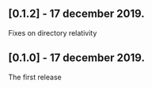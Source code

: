 ## [0.1.2] - 17 december 2019.
Fixes on directory relativity

## [0.1.0] - 17 december 2019.
The first release
